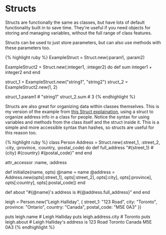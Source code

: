 # Structs

Structs are functionally the same as classes, but have lots of default functionality built in to save time. They're useful if you need objects for storing and managing variables, without the full range of class features.

Structs can be used to just store parameters, but can also use methods with these parameters too.

{% highlight ruby %}
ExampleStruct = Struct.new(:param1, :param2)

ExampleStruct2 = Struct.new(:integer1, :integer2) do
  def sum
    integer1 + integer2
  end
end

struct_1 = ExampleStruct.new("string1", "string2")
struct_2 = ExampleStruct2.new(1, 2)

struct_1.param1  # "string1"
struct_2.sum     # 3
{% endhighlight %}

Structs are also great for organizing data within classes themselves. This is my version of the example from [this Struct explaination](https://www.leighhalliday.com/ruby-struct), using a struct to organize address info in a class for people. Notice the syntax for using variables and methods from the class itself and the struct inside it. This is a simple and more accessible syntax than hashes, so structs are useful for this reason too.

{% highlight ruby %}
class Person
  Address = Struct.new(:street_1, :street_2, :city, :province, :country, :postal_code) do
    def full_address
      "#{street_1} #{city} #{country} #{postal_code}"
    end
  end

  attr_accessor :name, :address

  def initialize(name, opts)
    @name = name
    @address = Address.new(opts[:street_1], opts[:street_2], opts[:city], opts[:province], opts[:country], opts[:postal_code])
  end

  def about
    "#{@name}\'s address is #{@address.full_address}"
  end
end

leigh = Person.new("Leigh Halliday", {
  street_1: "123 Road",
  city: "Toronto",
  province: "Ontario",
  country: "Canada",
  postal_code: "M5E 0A3"
})

puts leigh.name           # Leigh Halliday
puts leigh.address.city   # Toronto
puts leigh.about          # Leigh Halliday's address is 123 Road Toronto Canada M5E 0A3
{% endhighlight %}
